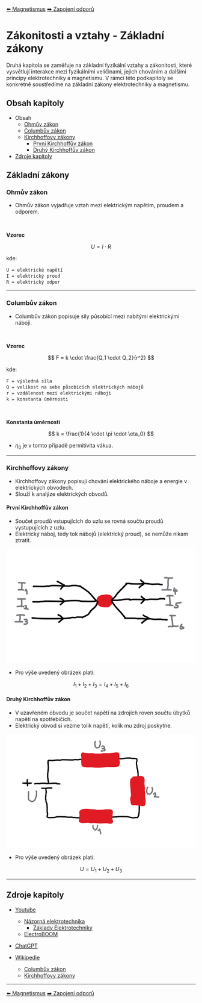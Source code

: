 [:arrow_left: Magnetismus](../kapitola_1/podkapitola_3.md)
[:arrow_right: Zapojení odporů](./podkapitola_2.md)





# Zákonitosti a vztahy - Základní zákony
Druhá kapitola se zaměřuje na základní fyzikální vztahy a zákonitosti, které vysvětlují interakce mezi fyzikálními veličinami, jejich chováním a dalšími principy elektrotechniky a magnetismu. V rámci této podkapitoly se konkrétně soustředíme na základní zákony elektrotechniky a magnetismu.





## Obsah kapitoly
- Obsah
    - [Ohmův zákon](#ohmův-zákon)
    - [Columbův zákon](#columbův-zákon)
    - [Kirchhoffovy zákony](#kirchhoffovy-zákony)
        - [První Kirchhoffův zákon](#první-kirchhoffův-zákon)
        - [Druhý Kirchhoffův zákon](#druhý-kirchhoffův-zákon)
- [Zdroje kapitoly](#zdroje-kapitoly)





## Základní zákony



### Ohmův zákon
- Ohmův zákon vyjadřuje vztah mezi elektrickým napětím, proudem a odporem.

<br>

**Vzorec**

$$
U = I \cdot R
$$

kde: 

```
U = elektrické napětí
I = elektrický proud
R = elektrický odpor
```

---



### Columbův zákon
- Columbův zákon popisuje síly působící mezi nabitými elektrickými náboji.

<br>

**Vzorec**

$$
F = k \cdot \frac{Q_1 \cdot Q_2}{r^2}
$$

kde: 

```
F = výsledná síla
Q = velikost na sebe působících elektrických nábojů
r = vzdálenost mezi elektrickými náboji
k = konstanta úměrnosti
```

<br>

**Konstanta úměrnosti**

$$
k = \frac{1}{4 \cdot \pi \cdot \eta_0}
$$

- $\eta_0$ je v tomto případě permitivita vákua.

---



### Kirchhoffovy zákony
- Kirchhoffovy zákony popisují chování elektrického náboje a energie v elektrických obvodech.
- Slouží k analýze elektrických obvodů.



#### První Kirchhoffův zákon
- Součet proudů vstupujících do uzlu se rovná součtu proudů vystupujících z uzlu.
- Elektrický náboj, tedy tok nábojů (elektrický proud), se nemůže nikam ztratit.

![První Kirchhoffův zákon](../../img/kapitola_2/ilustrace_3.png)

- Pro výše uvedený obrázek platí:

$$
I_1 + I_2 + I_3 = I_4 + I_5 + I_6
$$



#### Druhý Kirchhoffův zákon
- V uzavřeném obvodu je součet napětí na zdrojích roven součtu úbytků napětí na spotřebičích.
- Elektrický obvod si vezme tolik napětí, kolik mu zdroj poskytne.

![Druhý Kirchhoffův zákon](../../img/kapitola_2/ilustrace_4.png)

- Pro výše uvedený obrázek platí:

$$
U = U_1 + U_2 + U_3
$$

---





## Zdroje kapitoly
- [Youtube](https://youtube.com/)
    - [Názorná elektrotechnika](https://youtube.com/@nazornaelektrotechnika)
        - [Základy Elektrotechniky](https://youtube.com/playlist?list=PL3r1xGSQfP9TBwvTqYEf6E-L9duHQbnir)
    - [ElectroBOOM](https://www.youtube.com/@ElectroBOOM)

- [ChatGPT](https://chatgpt.com/)

- [Wikipedie](https://wikipedia.org)
    - [Columbův zákon](https://cs.wikipedia.org/wiki/Coulomb%C5%AFv_z%C3%A1kon)
    - [Kirchhoffovy zákony](https://cs.wikipedia.org/wiki/Kirchhoffovy_z%C3%A1kony)

---





[:arrow_left: Magnetismus](../kapitola_1/podkapitola_3.md)
[:arrow_right: Zapojení odporů](./podkapitola_2.md)
